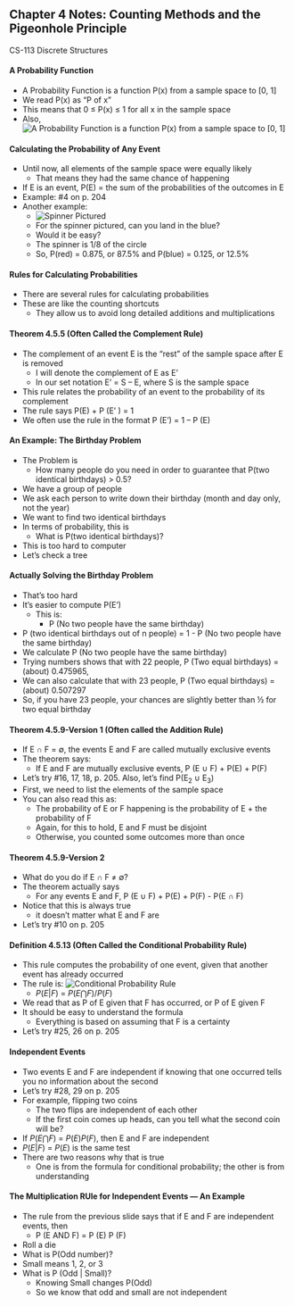 ## Chapter 4 Notes: Counting Methods and the Pigeonhole Principle
CS-113 Discrete Structures

#### A Probability Function
- A Probability Function is a function P(x) from a sample space to [0, 1]
- We read P(x) as “P of x”
- This means that 0 ≤ P(x) ≤ 1 for all x in the sample space
- Also, ![A Probability Function is a function P(x) from a sample space to [0, 1]](https://user-images.githubusercontent.com/47701395/114338709-7cc10400-9b08-11eb-8b52-c1262455341b.png)

#### Calculating the Probability of Any Event
- Until now, all elements of the sample space were equally likely
  - That means they had the same chance of happening
- If E is an event, P(E) = the sum of the probabilities of the outcomes in E
- Example:  #4 on p. 204
- Another example:  
  - ![Spinner Pictured](https://user-images.githubusercontent.com/47701395/114338794-ac700c00-9b08-11eb-83e2-8c6f7066ee3f.png)  
  - For the spinner pictured, can you land in the blue? 
  - Would it be easy?
  - The spinner is 1/8 of the circle
  - So, P(red) = 0.875, or 87.5% and P(blue) = 0.125, or 12.5%

#### Rules for Calculating Probabilities
- There are several rules for calculating probabilities
- These are like the counting shortcuts
  - They allow us to avoid long detailed additions and multiplications

#### Theorem 4.5.5 (Often Called the Complement Rule)
- The complement of an event E is the “rest” of the sample space after E is removed
  - I will denote the complement of E as E’
  - In our set notation E’ = S – E, where S is the sample space
- This rule relates the probability of an event to the probability of its complement
- The rule says P(E) + P (E’ ) = 1
- We often use the rule in the format P (E’) = 1 – P (E)

#### An Example: The Birthday Problem
- The Problem is
  - How many people do you need in order to guarantee that P(two identical birthdays) > 0.5?
- We have a group of people
- We ask each person to write down their birthday (month and day only, not the year)
- We want to find two identical birthdays
- In terms of probability, this is
  - What is P(two identical birthdays)?
- This is too hard to computer
- Let’s check a tree

#### Actually Solving the Birthday Problem
- That’s too hard
- It’s easier to compute P(E’)
  - This is: 
    - P (No two people have the same birthday)
- P (two identical birthdays out of n people) = 1 - P (No two people have the same birthday)
- We calculate P (No two people have the same birthday)
- Trying numbers shows that with 22 people, P (Two equal birthdays) = (about) 0.475965,
- We can also calculate that with 23 people, P (Two equal birthdays) = (about) 0.507297
- So, if you have 23 people, your chances are slightly better than ½ for two equal birthday

#### Theorem 4.5.9-Version 1 (Often called the Addition Rule)
- If E ∩ F = ∅, the events E and F are called mutually exclusive events
- The theorem says:
  - If E and F are mutually exclusive events,  P (E ∪ F) + P(E) + P(F) 
- Let’s try #16, 17, 18, p. 205.  Also, let’s find P(E<sub>2</sub> ∪ E<sub>3</sub>)
- First, we need to list the elements of the sample space
- You can also read this as: 
  - The probability of E or F happening is the probability of E + the probability of F
  - Again, for this to hold, E and F must be disjoint
  - Otherwise, you counted some outcomes more than once

#### Theorem 4.5.9-Version 2
- What do you do if E ∩ F ≠ ∅?
- The theorem actually says
  - For any events E and F,  P (E ∪ F) + P(E) + P(F)  - P(E ∩ F)
- Notice that this is always true
  - it doesn’t matter what E and F are
- Let’s try #10 on p. 205

#### Definition 4.5.13 (Often Called the Conditional Probability Rule)
- This rule computes the probability of one event, given that another event has already occurred
- The rule is: ![Conditional Probability Rule](https://user-images.githubusercontent.com/47701395/114339073-3cae5100-9b09-11eb-804a-6850c8fe4c45.png)  
  - *P*(*E*|*F*) = *P*(*E*⋂*F*)/*P*(*F*)
- We read that as P of E given that F has occurred, or P of E given F
- It should be easy to understand the formula
  - Everything is based on assuming that F is a certainty
- Let’s try #25, 26 on p. 205

#### Independent Events
- Two events E and F are independent if knowing that one occurred tells you no information about the second
- Let’s try #28, 29 on p. 205
- For example, flipping two coins
  - The two flips are independent of each other
  - If the first coin comes up heads, can you tell what the second coin will be?
- If *P*(*E*⋂*F*) = *P*(*E*)*P*(*F*), then E and F are independent
- *P*(*E*|*F*) = *P*(*E*) is the same test
- There are two reasons why that is true
  - One is from the formula for conditional probability; the other is from understanding

#### The Multiplication RUle for Independent Events — An Example
- The rule from the previous slide says that if E and F are independent events, then
  - P (E AND F) = P (E) P (F)
- Roll a die
- What is P(Odd number)?
- Small means 1, 2, or 3
- What is P (Odd | Small)?
  - Knowing Small changes P(Odd)
  - So we know that odd and small are not independent
